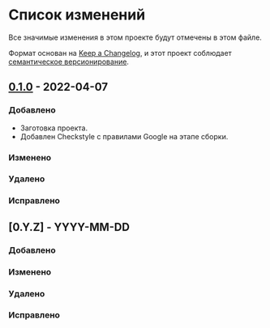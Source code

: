 # Список изменений
Все значимые изменения в этом проекте будут отмечены в этом файле.

Формат основан на [Keep a Changelog](https://keepachangelog.com/ru/1.0.0/),
и этот проект соблюдает [семантическое версионирование](https://semver.org/spec/v2.0.0.html).

## [0.1.0] - 2022-04-07
### Добавлено
- Заготовка проекта.
- Добавлен Checkstyle с правилами Google на этапе сборки.
### Изменено
### Удалено
### Исправлено

## [0.Y.Z] - YYYY-MM-DD
### Добавлено
### Изменено
### Удалено
### Исправлено

[0.1.0]: https://gitlab.study.htc-cs.com/root/java/grade/-/tags/0.1.0
